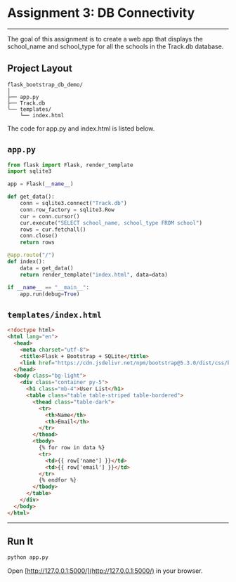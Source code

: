# Assignment 3: DB Connectivity  

---

The goal of this assignment is to create a web app that displays the school_name and school_type 
for all the schools in the Track.db database. 

## Project Layout

```
flask_bootstrap_db_demo/
│
├── app.py
├── Track.db
└── templates/
    └── index.html
```

The code for app.py and index.html is listed below. 

## `app.py`

```python
from flask import Flask, render_template
import sqlite3

app = Flask(__name__)

def get_data():
    conn = sqlite3.connect("Track.db")
    conn.row_factory = sqlite3.Row
    cur = conn.cursor()
    cur.execute("SELECT school_name, school_type FROM school")
    rows = cur.fetchall()
    conn.close()
    return rows

@app.route("/")
def index():
    data = get_data()
    return render_template("index.html", data=data)

if __name__ == "__main__":
    app.run(debug=True)
```

## `templates/index.html`

```html
<!doctype html>
<html lang="en">
  <head>
    <meta charset="utf-8">
    <title>Flask + Bootstrap + SQLite</title>
    <link href="https://cdn.jsdelivr.net/npm/bootstrap@5.3.0/dist/css/bootstrap.min.css" rel="stylesheet">
  </head>
  <body class="bg-light">
    <div class="container py-5">
      <h1 class="mb-4">User List</h1>
      <table class="table table-striped table-bordered">
        <thead class="table-dark">
          <tr>
            <th>Name</th>
            <th>Email</th>
          </tr>
        </thead>
        <tbody>
          {% for row in data %}
          <tr>
            <td>{{ row['name'] }}</td>
            <td>{{ row['email'] }}</td>
          </tr>
          {% endfor %}
        </tbody>
      </table>
    </div>
  </body>
</html>
```

---

## Run It

```bash
python app.py
```

Open [http://127.0.0.1:5000/](http://127.0.0.1:5000/) in your browser.
